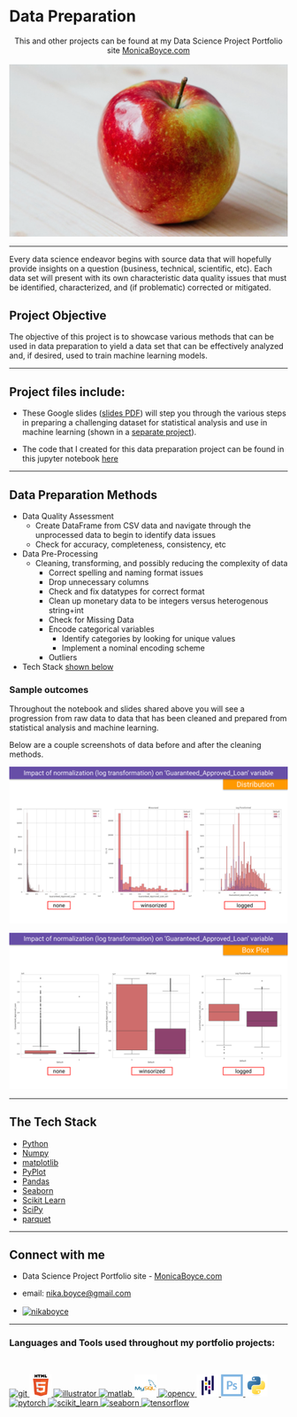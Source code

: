 # **Data Preparation**

<center>This and other projects can be found at my Data Science Project Portfolio site <a href="https://www.monicaboyce.com">MonicaBoyce.com</a></center>
<br>

<img src="imgs/apple_solo.png">

---

Every data science endeavor begins with source data that will hopefully provide insights on a question (business, technical, scientific, etc). Each data set will present with its own characteristic data quality issues that must be identified, characterized, and (if problematic) corrected or mitigated.

## **Project Objective**

The objective of this project is to showcase various methods that can be used in data preparation to yield a data set that can be effectively analyzed and, if desired, used to train machine learning models.  

---

## **Project files include:**

- These Google slides ([slides PDF](https://github.com/MPBDS2022/Data-Science/tree/main/clean/clean_data_project_SLIDES_FINAL.pdf)) will step you through the various steps in preparing a challenging dataset for statistical analysis and use in machine learning (shown in a [separate project](https://github.com/MPBDS2022/Data-Science/tree/main/ML/code/placeholder.ipynb)).

- The code that I created for this data preparation project can be found in this jupyter notebook [here](https://github.com/MPBDS2022/Data-Science/tree/main/clean/code/data_prep_portfolio_FINAL_4_github.ipynb)

---
## Data Preparation Methods

- Data Quality Assessment
  - Create DataFrame from CSV data and navigate through the unprocessed data to begin to identify data issues
  - Check for accuracy, completeness, consistency, etc
- Data Pre-Processing
  - Cleaning, transforming, and possibly reducing the complexity of data
    - Correct spelling and naming format issues
    - Drop unnecessary columns
    - Check and fix datatypes for correct format
    - Clean up monetary data to be integers versus heterogenous string+int
    - Check for Missing Data
    - Encode categorical variables
      - Identify categories by looking for unique values
      - Implement a nominal encoding scheme
    - Outliers
- Tech Stack [shown below](#the-tech-stack)

### **Sample outcomes**

Throughout the notebook and slides shared above you will see a progression from raw data to data that has been cleaned and prepared from statistical analysis and machine learning.

Below are a couple screenshots of data before and after the cleaning methods.

![alt text](imgs/sample_dist_plot.png)

![alt text](imgs/sample_BOX_plot.png)

---

## **The Tech Stack**

- <a href="https://www.python.org" target="_blank" rel="noreferrer">Python</a>
- <a href="https://numpy.org/" target="_blank" rel="noreferrer">Numpy</a>
- <a href="https://matplotlib.org/" target="_blank" rel="noreferrer">matplotlib</a>
- <a href="https://matplotlib.org/stable/tutorials/introductory/pyplot.html">PyPlot</a>
- <a href="https://pandas.pydata.org/" target="_blank" rel="noreferrer">Pandas</a>
- <a href="https://seaborn.pydata.org/" target="_blank" rel="noreferrer">Seaborn</a>
- <a href="https://scikit-learn.org/" target="_blank" rel="noreferrer">Scikit Learn</a>
- <a href="https://scipy.org/">SciPy</a>
- <a href="https://pypi.org/project/parquet/">parquet</a>

---

## Connect with me

- Data Science Project Portfolio site -  <a href="https://www.monicaboyce.com">MonicaBoyce.com</a>

- email: nika.boyce@gmail.com

- <a href="https://www.linkedin.com/in/nikaboyce/" target="blank"><img align="center" src="https://raw.githubusercontent.com/rahuldkjain/github-profile-readme-generator/master/src/images/icons/Social/linked-in-alt.svg" alt="nikaboyce" height="30" width="40" /></a>

---

<h3 align="left">Languages and Tools used throughout my portfolio projects:</h3><br>
<p align="left"> <a href="https://git-scm.com/" target="_blank" rel="noreferrer"> <img src="https://www.vectorlogo.zone/logos/git-scm/git-scm-icon.svg" alt="git" width="40" height="40"/> </a> <a href="https://www.w3.org/html/" target="_blank" rel="noreferrer"> <img src="https://raw.githubusercontent.com/devicons/devicon/master/icons/html5/html5-original-wordmark.svg" alt="html5" width="40" height="40"/> </a> <a href="https://www.adobe.com/in/products/illustrator.html" target="_blank" rel="noreferrer"> <img src="https://www.vectorlogo.zone/logos/adobe_illustrator/adobe_illustrator-icon.svg" alt="illustrator" width="40" height="40"/> </a> <a href="https://www.mathworks.com/" target="_blank" rel="noreferrer"> <img src="https://upload.wikimedia.org/wikipedia/commons/2/21/Matlab_Logo.png" alt="matlab" width="40" height="40"/> </a> <a href="https://www.mysql.com/" target="_blank" rel="noreferrer"> <img src="https://raw.githubusercontent.com/devicons/devicon/master/icons/mysql/mysql-original-wordmark.svg" alt="mysql" width="40" height="40"/> </a> <a href="https://opencv.org/" target="_blank" rel="noreferrer"> <img src="https://www.vectorlogo.zone/logos/opencv/opencv-icon.svg" alt="opencv" width="40" height="40"/> </a> <a href="https://pandas.pydata.org/" target="_blank" rel="noreferrer"> <img src="https://raw.githubusercontent.com/devicons/devicon/2ae2a900d2f041da66e950e4d48052658d850630/icons/pandas/pandas-original.svg" alt="pandas" width="40" height="40"/> </a> <a href="https://www.photoshop.com/en" target="_blank" rel="noreferrer"> <img src="https://raw.githubusercontent.com/devicons/devicon/master/icons/photoshop/photoshop-line.svg" alt="photoshop" width="40" height="40"/> </a> <a href="https://www.python.org" target="_blank" rel="noreferrer"> <img src="https://raw.githubusercontent.com/devicons/devicon/master/icons/python/python-original.svg" alt="python" width="40" height="40"/> </a> <a href="https://pytorch.org/" target="_blank" rel="noreferrer"> <img src="https://www.vectorlogo.zone/logos/pytorch/pytorch-icon.svg" alt="pytorch" width="40" height="40"/> </a> <a href="https://scikit-learn.org/" target="_blank" rel="noreferrer"> <img src="https://upload.wikimedia.org/wikipedia/commons/0/05/Scikit_learn_logo_small.svg" alt="scikit_learn" width="40" height="40"/> </a> <a href="https://seaborn.pydata.org/" target="_blank" rel="noreferrer"> <img src="https://seaborn.pydata.org/_images/logo-mark-lightbg.svg" alt="seaborn" width="40" height="40"/> </a> <a href="https://www.tensorflow.org" target="_blank" rel="noreferrer"> <img src="https://www.vectorlogo.zone/logos/tensorflow/tensorflow-icon.svg" alt="tensorflow" width="40" height="40"/> </a>  </p><br>